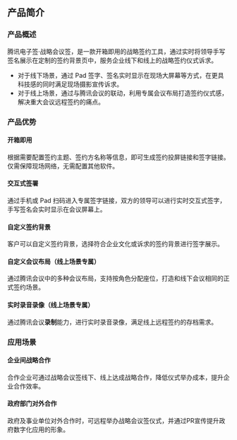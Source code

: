 ## 产品简介

### 产品概述
腾讯电子签·战略会议签，是一款开箱即用的战略签约工具，通过实时将领导手写签名展示在定制的签约背景页中，服务企业线下和线上的战略签约仪式诉求。
- 对于线下场景，通过 Pad 签字、签名实时显示在现场大屏幕等方式，在更具科技感的同时满足现场摄影宣传诉求。
- 对于线上场景，通过与腾讯会议的联动，利用专属会议布局打造签约仪式感，解决重大会议远程签约的痛点。


### 产品优势

#### 开箱即用
根据需要配置签约主题、签约方名称等信息，即可生成签约投屏链接和签字链接。仅需保障现场网络，无需配置其他软件。

#### 交互式签署
通过手机或 Pad 扫码进入专属签字链接，双方的领导可以进行实时交互式签字，手写签名会实时显示在会议屏幕上。

#### 自定义签约背景
客户可以自定义签约背景，选择符合企业文化或诉求的签约背景进行签字展示。

#### 自定义会议布局（线上场景专属）
通过腾讯会议中的多种会议布局，支持按角色分配座位，打造和线下会议相同的正式签约场景。

#### 实时录音录像（线上场景专属）
通过腾讯会议**录制**能力，进行实时录音录像，满足线上远程签约的存档需求。



### 应用场景

#### 企业间战略合作
合作企业可通过战略会议签线下、线上达成战略合作，降低仪式举办成本，提升企业合作效率。

#### 政府部门对外合作
政府及事业单位对外合作时，可远程举办战略会议签仪式，并通过PR宣传提升政府数字化应用的形象。
